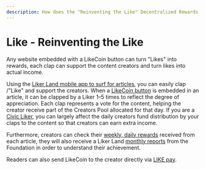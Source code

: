 ```yaml
---
description: How does the "Reinventing the Like" Decentralized Rewards work?
---
```


# Like - Reinventing the Like

Any website embedded with a LikeCoin button can turn "Likes" into rewards, each clap can support the content creators and turn likes into actual income.

Using the [Liker Land mobile app to surf for articles](https://docs.like.co/dapp/liker-land/today-headline), you can easily clap /"Like" and support the creators. When a [LikeCoin button](https://docs.like.co/dapp/likecoin-button) is embedded in an article, it can be clapped by a Liker 1–5 times to reflect the degree of appreciation. Each clap represents a vote for the content, helping the creator receive part of the Creators Pool allocated for that day. If you are a [Civic Liker](https://docs.like.co/dapp/civic-liker),  you can largely affect the daily creators fund distribution by your claps to the content so that creators can earn extra income.

Furthermore, creators can check their [weekly, daily rewards](https://docs.like.co/dapp/creator/rewards) received from each article, they will also receive a Liker Land [monthly reports](https://docs.like.co/dapp/creator/monthly-report) from the Foundation in order to understand their achievement.

Readers can also send LikeCoin to the creator directly via [LIKE pay](https://docs.like.co/guides/wallet/like-pay).

